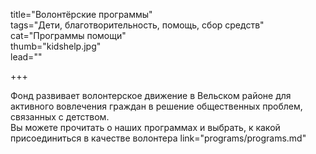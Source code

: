 title="Волонтёрские программы"  
tags="Дети, благотворительность, помощь, сбор средств"  
cat="Программы помощи"  
thumb="kidshelp.jpg"  
lead=""  

+++

Фонд развивает волонтерское движение в Вельском районе для активного вовлечения граждан в решение общественных проблем, связанных с детством.  
Вы можете прочитать о наших программах и выбрать, к какой присоединиться в качестве волонтера link="programs/programs.md"
